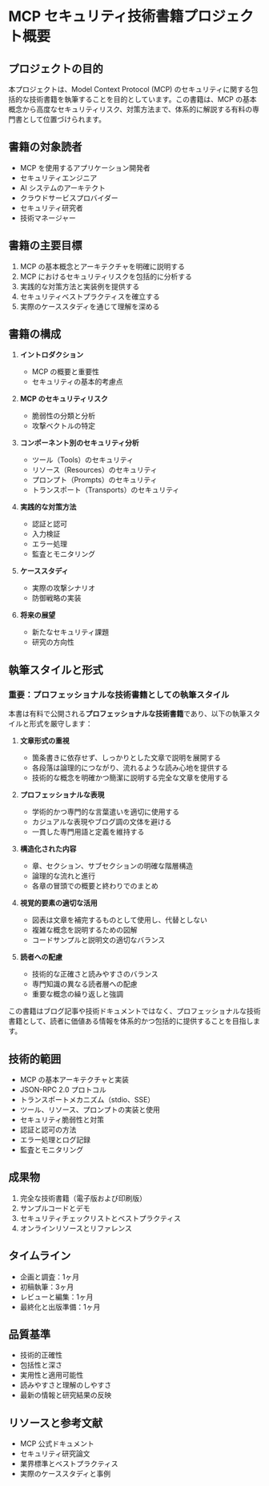 # MCP セキュリティ技術書籍プロジェクト概要

## プロジェクトの目的

本プロジェクトは、Model Context Protocol (MCP) のセキュリティに関する包括的な技術書籍を執筆することを目的としています。この書籍は、MCP の基本概念から高度なセキュリティリスク、対策方法まで、体系的に解説する有料の専門書として位置づけられます。

## 書籍の対象読者

- MCP を使用するアプリケーション開発者
- セキュリティエンジニア
- AI システムのアーキテクト
- クラウドサービスプロバイダー
- セキュリティ研究者
- 技術マネージャー

## 書籍の主要目標

1. MCP の基本概念とアーキテクチャを明確に説明する
2. MCP におけるセキュリティリスクを包括的に分析する
3. 実践的な対策方法と実装例を提供する
4. セキュリティベストプラクティスを確立する
5. 実際のケーススタディを通じて理解を深める

## 書籍の構成

1. **イントロダクション**
   - MCP の概要と重要性
   - セキュリティの基本的考慮点

2. **MCP のセキュリティリスク**
   - 脆弱性の分類と分析
   - 攻撃ベクトルの特定

3. **コンポーネント別のセキュリティ分析**
   - ツール（Tools）のセキュリティ
   - リソース（Resources）のセキュリティ
   - プロンプト（Prompts）のセキュリティ
   - トランスポート（Transports）のセキュリティ

4. **実践的な対策方法**
   - 認証と認可
   - 入力検証
   - エラー処理
   - 監査とモニタリング

5. **ケーススタディ**
   - 実際の攻撃シナリオ
   - 防御戦略の実装

6. **将来の展望**
   - 新たなセキュリティ課題
   - 研究の方向性

## 執筆スタイルと形式

### 重要：プロフェッショナルな技術書籍としての執筆スタイル

本書は有料で公開される**プロフェッショナルな技術書籍**であり、以下の執筆スタイルと形式を厳守します：

1. **文章形式の重視**
   - 箇条書きに依存せず、しっかりとした文章で説明を展開する
   - 各段落は論理的につながり、流れるような読み心地を提供する
   - 技術的な概念を明確かつ簡潔に説明する完全な文章を使用する

2. **プロフェッショナルな表現**
   - 学術的かつ専門的な言葉遣いを適切に使用する
   - カジュアルな表現やブログ調の文体を避ける
   - 一貫した専門用語と定義を維持する

3. **構造化された内容**
   - 章、セクション、サブセクションの明確な階層構造
   - 論理的な流れと進行
   - 各章の冒頭での概要と終わりでのまとめ

4. **視覚的要素の適切な活用**
   - 図表は文章を補完するものとして使用し、代替としない
   - 複雑な概念を説明するための図解
   - コードサンプルと説明文の適切なバランス

5. **読者への配慮**
   - 技術的な正確さと読みやすさのバランス
   - 専門知識の異なる読者層への配慮
   - 重要な概念の繰り返しと強調

この書籍はブログ記事や技術ドキュメントではなく、プロフェッショナルな技術書籍として、読者に価値ある情報を体系的かつ包括的に提供することを目指します。

## 技術的範囲

- MCP の基本アーキテクチャと実装
- JSON-RPC 2.0 プロトコル
- トランスポートメカニズム（stdio、SSE）
- ツール、リソース、プロンプトの実装と使用
- セキュリティ脆弱性と対策
- 認証と認可の方法
- エラー処理とログ記録
- 監査とモニタリング

## 成果物

1. 完全な技術書籍（電子版および印刷版）
2. サンプルコードとデモ
3. セキュリティチェックリストとベストプラクティス
4. オンラインリソースとリファレンス

## タイムライン

- 企画と調査：1ヶ月
- 初稿執筆：3ヶ月
- レビューと編集：1ヶ月
- 最終化と出版準備：1ヶ月

## 品質基準

- 技術的正確性
- 包括性と深さ
- 実用性と適用可能性
- 読みやすさと理解のしやすさ
- 最新の情報と研究結果の反映

## リソースと参考文献

- MCP 公式ドキュメント
- セキュリティ研究論文
- 業界標準とベストプラクティス
- 実際のケーススタディと事例
